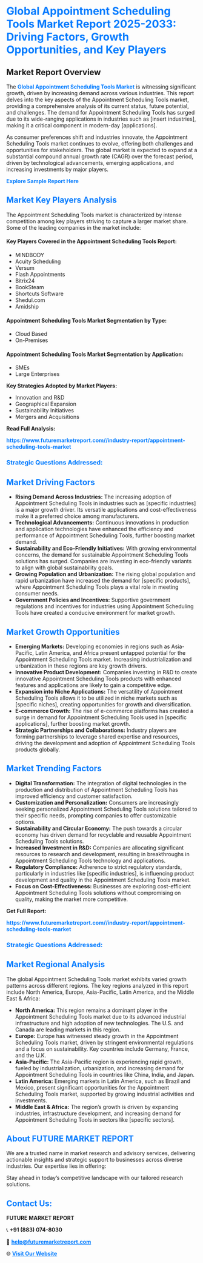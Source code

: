<h1 style="color: #007BFF;">Global Appointment Scheduling Tools Market Report 2025-2033: Driving Factors, Growth Opportunities, and Key Players</h1>

<section id="overview">
<h2>Market Report Overview</h2>
<p>The <a href="https://www.futuremarketreport.com//industry-report/appointment-scheduling-tools-market" style="color: #007BFF; text-decoration: none;"><strong>Global Appointment Scheduling Tools Market</strong></a> is witnessing significant growth, driven by increasing demand across various industries. This report delves into the key aspects of the Appointment Scheduling Tools market, providing a comprehensive analysis of its current status, future potential, and challenges. The demand for Appointment Scheduling Tools has surged due to its wide-ranging applications in industries such as [insert industries], making it a critical component in modern-day [applications].</p>
<p>As consumer preferences shift and industries innovate, the Appointment Scheduling Tools market continues to evolve, offering both challenges and opportunities for stakeholders. The global market is expected to expand at a substantial compound annual growth rate (CAGR) over the forecast period, driven by technological advancements, emerging applications, and increasing investments by major players.</p>
</section>

<section id="overview">
<p><a href="https://www.futuremarketreport.com//request-sample/reportId=47928" style="color: #007BFF; text-decoration: none;"><strong>Explore Sample Report Here</strong></a></p>
</section>

<section id="key-players">
<h2 style="color: #007BFF;">Market Key Players Analysis</h2>
<p>The Appointment Scheduling Tools market is characterized by intense competition among key players striving to capture a larger market share. Some of the leading companies in the market include:</p>
<h4>Key Players Covered in the Appointment Scheduling Tools Report:</h4>
<ul><li>MINDBODY</li><li>Acuity Scheduling</li><li>Versum</li><li>Flash Appointments</li><li>Bitrix24</li><li>BookSteam</li><li>Shortcuts Software</li><li>Shedul.com</li><li>Amidship</li></ul>
<h4>Appointment Scheduling Tools Market Segmentation by Type:</h4>
<ul><li>Cloud Based</li><li>On-Premises</li></ul>

<h4>Appointment Scheduling Tools Market Segmentation by Application:</h4>
<ul><li>SMEs</li><li>Large Enterprises</li></ul>
<p><strong>Key Strategies Adopted by Market Players:</strong></p>
<ul>
<li>Innovation and R&D</li>
<li>Geographical Expansion</li>
<li>Sustainability Initiatives</li>
<li>Mergers and Acquisitions</li>
</ul>
</section>

<section>
<p><strong>Read Full Analysis: </strong></p><a href="https://www.futuremarketreport.com//industry-report/appointment-scheduling-tools-market" style="color: #007BFF; text-decoration: none;"><strong>https://www.futuremarketreport.com//industry-report/appointment-scheduling-tools-market</strong></a>
<h3 style="color: #007BFF;">Strategic Questions Addressed:</h3>
</section>

<section id="driving-factors">
<h2 style="color: #007BFF;">Market Driving Factors</h2>
<ul>
<li><strong>Rising Demand Across Industries:</strong> The increasing adoption of Appointment Scheduling Tools in industries such as [specific industries] is a major growth driver. Its versatile applications and cost-effectiveness make it a preferred choice among manufacturers.</li>
<li><strong>Technological Advancements:</strong> Continuous innovations in production and application technologies have enhanced the efficiency and performance of Appointment Scheduling Tools, further boosting market demand.</li>
<li><strong>Sustainability and Eco-Friendly Initiatives:</strong> With growing environmental concerns, the demand for sustainable Appointment Scheduling Tools solutions has surged. Companies are investing in eco-friendly variants to align with global sustainability goals.</li>
<li><strong>Growing Population and Urbanization:</strong> The rising global population and rapid urbanization have increased the demand for [specific products], where Appointment Scheduling Tools plays a vital role in meeting consumer needs.</li>
<li><strong>Government Policies and Incentives:</strong> Supportive government regulations and incentives for industries using Appointment Scheduling Tools have created a conducive environment for market growth.</li>
</ul>
</section>

<section id="growth-opportunities">
<h2 style="color: #007BFF;">Market Growth Opportunities</h2>
<ul>
<li><strong>Emerging Markets:</strong> Developing economies in regions such as Asia-Pacific, Latin America, and Africa present untapped potential for the Appointment Scheduling Tools market. Increasing industrialization and urbanization in these regions are key growth drivers.</li>
<li><strong>Innovative Product Development:</strong> Companies investing in R&D to create innovative Appointment Scheduling Tools products with enhanced features and applications are likely to gain a competitive edge.</li>
<li><strong>Expansion into Niche Applications:</strong> The versatility of Appointment Scheduling Tools allows it to be utilized in niche markets such as [specific niches], creating opportunities for growth and diversification.</li>
<li><strong>E-commerce Growth:</strong> The rise of e-commerce platforms has created a surge in demand for Appointment Scheduling Tools used in [specific applications], further boosting market growth.</li>
<li><strong>Strategic Partnerships and Collaborations:</strong> Industry players are forming partnerships to leverage shared expertise and resources, driving the development and adoption of Appointment Scheduling Tools products globally.</li>
</ul>
</section>

<section id="trending-factors">
<h2 style="color: #007BFF;">Market Trending Factors</h2>
<ul>
<li><strong>Digital Transformation:</strong> The integration of digital technologies in the production and distribution of Appointment Scheduling Tools has improved efficiency and customer satisfaction.</li>
<li><strong>Customization and Personalization:</strong> Consumers are increasingly seeking personalized Appointment Scheduling Tools solutions tailored to their specific needs, prompting companies to offer customizable options.</li>
<li><strong>Sustainability and Circular Economy:</strong> The push towards a circular economy has driven demand for recyclable and reusable Appointment Scheduling Tools solutions.</li>
<li><strong>Increased Investment in R&D:</strong> Companies are allocating significant resources to research and development, resulting in breakthroughs in Appointment Scheduling Tools technology and applications.</li>
<li><strong>Regulatory Compliance:</strong> Adherence to strict regulatory standards, particularly in industries like [specific industries], is influencing product development and quality in the Appointment Scheduling Tools market.</li>
<li><strong>Focus on Cost-Effectiveness:</strong> Businesses are exploring cost-efficient Appointment Scheduling Tools solutions without compromising on quality, making the market more competitive.</li>
</ul>
</section>

<section>
<p><strong>Get Full Report: </strong></p><a href="https://www.futuremarketreport.com//industry-report/appointment-scheduling-tools-market" style="color: #007BFF; text-decoration: none;"><strong>https://www.futuremarketreport.com//industry-report/appointment-scheduling-tools-market</strong></a>
<h3 style="color: #007BFF;">Strategic Questions Addressed:</h3>
</section>


<section id="regional-analysis">
<h2 style="color: #007BFF;">Market Regional Analysis</h2>
<p>The global Appointment Scheduling Tools market exhibits varied growth patterns across different regions. The key regions analyzed in this report include North America, Europe, Asia-Pacific, Latin America, and the Middle East & Africa:</p>
<ul>
<li><strong>North America:</strong> This region remains a dominant player in the Appointment Scheduling Tools market due to its advanced industrial infrastructure and high adoption of new technologies. The U.S. and Canada are leading markets in this region.</li>
<li><strong>Europe:</strong> Europe has witnessed steady growth in the Appointment Scheduling Tools market, driven by stringent environmental regulations and a focus on sustainability. Key countries include Germany, France, and the U.K.</li>
<li><strong>Asia-Pacific:</strong> The Asia-Pacific region is experiencing rapid growth, fueled by industrialization, urbanization, and increasing demand for Appointment Scheduling Tools in countries like China, India, and Japan.</li>
<li><strong>Latin America:</strong> Emerging markets in Latin America, such as Brazil and Mexico, present significant opportunities for the Appointment Scheduling Tools market, supported by growing industrial activities and investments.</li>
<li><strong>Middle East & Africa:</strong> The region’s growth is driven by expanding industries, infrastructure development, and increasing demand for Appointment Scheduling Tools in sectors like [specific sectors].</li>
</ul>
</section>

<footer>
<h2 style="color: #007BFF;">About FUTURE MARKET REPORT</h2>
<p>We are a trusted name in market research and advisory services, delivering actionable insights and strategic support to businesses across diverse industries. Our expertise lies in offering:</p>

<p>Stay ahead in today’s competitive landscape with our tailored research solutions.</p>

<h2 style="color: #007BFF;">Contact Us:</h2>
<p><strong>FUTURE MARKET REPORT</strong></p>
<p>📞 <strong>+91 (883) 074-8030</strong></p>
<p>📧 <strong><a href="mailto:help@futuremarketreport.com" style="color: #007BFF;">help@futuremarketreport.com</a></strong></p>
<p>🌐 <strong><a href="https://www.futuremarketreport.com/" style="color: #007BFF;">Visit Our Website</a></strong></p>
</footer>